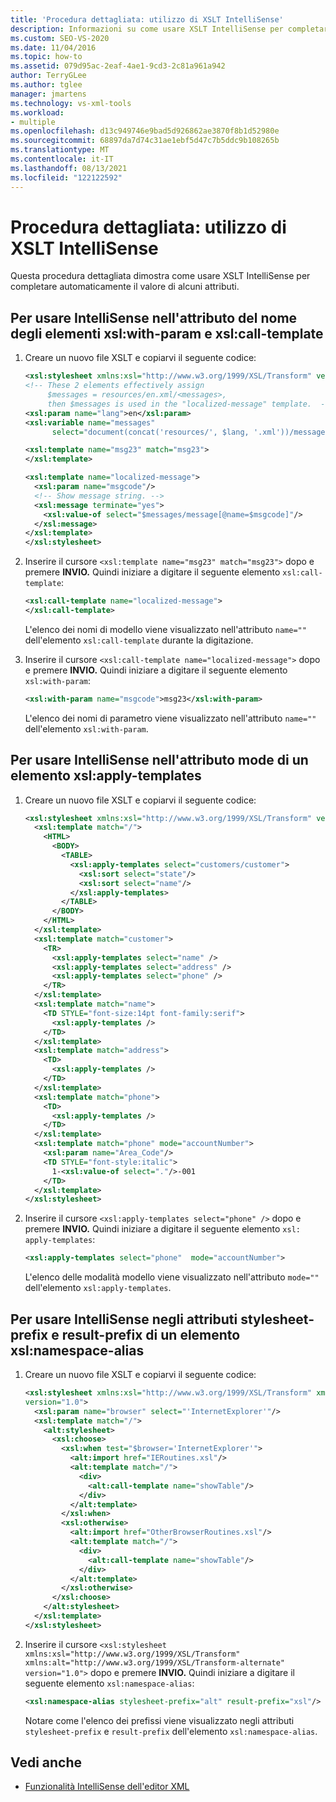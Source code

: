 ```yaml
---
title: 'Procedura dettagliata: utilizzo di XSLT IntelliSense'
description: Informazioni su come usare XSLT IntelliSense per completare automaticamente i valori di alcuni attributi seguendo i passaggi di questa procedura dettagliata.
ms.custom: SEO-VS-2020
ms.date: 11/04/2016
ms.topic: how-to
ms.assetid: 079d95ac-2eaf-4ae1-9cd3-2c81a961a942
author: TerryGLee
ms.author: tglee
manager: jmartens
ms.technology: vs-xml-tools
ms.workload:
- multiple
ms.openlocfilehash: d13c949746e9bad5d926862ae3870f8b1d52980e
ms.sourcegitcommit: 68897da7d74c31ae1ebf5d47c7b5ddc9b108265b
ms.translationtype: MT
ms.contentlocale: it-IT
ms.lasthandoff: 08/13/2021
ms.locfileid: "122122592"
---
```

# <a name="walkthrough-using-xslt-intellisense"></a>Procedura dettagliata: utilizzo di XSLT IntelliSense

Questa procedura dettagliata dimostra come usare XSLT IntelliSense per completare automaticamente il valore di alcuni attributi.

## <a name="to-use-intellisense-in-the-name-attribute-of-xslwith-param-and-xslcall-template-elements"></a>Per usare IntelliSense nell'attributo del nome degli elementi xsl:with-param e xsl:call-template

1. Creare un nuovo file XSLT e copiarvi il seguente codice:

    ```xml
    <xsl:stylesheet xmlns:xsl="http://www.w3.org/1999/XSL/Transform" version="1.0">
    <!-- These 2 elements effectively assign
         $messages = resources/en.xml/<messages>,
         then $messages is used in the "localized-message" template.  -->
    <xsl:param name="lang">en</xsl:param>
    <xsl:variable name="messages"
          select="document(concat('resources/', $lang, '.xml'))/messages"/>

    <xsl:template name="msg23" match="msg23">
    </xsl:template>

    <xsl:template name="localized-message">
      <xsl:param name="msgcode"/>
      <!-- Show message string. -->
      <xsl:message terminate="yes">
        <xsl:value-of select="$messages/message[@name=$msgcode]"/>
      </xsl:message>
    </xsl:template>
    </xsl:stylesheet>
    ```

2. Inserire il cursore `<xsl:template name="msg23" match="msg23">` dopo e premere **INVIO.** Quindi iniziare a digitare il seguente elemento `xsl:call-template`:

    ```xml
    <xsl:call-template name="localized-message">
    </xsl:call-template>
    ```

     L'elenco dei nomi di modello viene visualizzato nell'attributo `name=""` dell'elemento `xsl:call-template` durante la digitazione.

3. Inserire il cursore `<xsl:call-template name="localized-message">` dopo e premere **INVIO.** Quindi iniziare a digitare il seguente elemento `xsl:with-param`:

    ```xml
    <xsl:with-param name="msgcode">msg23</xsl:with-param>
    ```

     L'elenco dei nomi di parametro viene visualizzato nell'attributo `name=""` dell'elemento `xsl:with-param`.

## <a name="to-use-intellisense-in-the-mode-attribute-of-an-xslapply-templates-element"></a>Per usare IntelliSense nell'attributo mode di un elemento xsl:apply-templates

1. Creare un nuovo file XSLT e copiarvi il seguente codice:

    ```xml
    <xsl:stylesheet xmlns:xsl="http://www.w3.org/1999/XSL/Transform" version="1.0">
      <xsl:template match="/">
        <HTML>
          <BODY>
            <TABLE>
              <xsl:apply-templates select="customers/customer">
                <xsl:sort select="state"/>
                <xsl:sort select="name"/>
              </xsl:apply-templates>
            </TABLE>
          </BODY>
        </HTML>
      </xsl:template>
      <xsl:template match="customer">
        <TR>
          <xsl:apply-templates select="name" />
          <xsl:apply-templates select="address" />
          <xsl:apply-templates select="phone" />
        </TR>
      </xsl:template>
      <xsl:template match="name">
        <TD STYLE="font-size:14pt font-family:serif">
          <xsl:apply-templates />
        </TD>
      </xsl:template>
      <xsl:template match="address">
        <TD>
          <xsl:apply-templates />
        </TD>
      </xsl:template>
      <xsl:template match="phone">
        <TD>
          <xsl:apply-templates />
        </TD>
      </xsl:template>
      <xsl:template match="phone" mode="accountNumber">
        <xsl:param name="Area_Code"/>
        <TD STYLE="font-style:italic">
          1-<xsl:value-of select="."/>-001
        </TD>
      </xsl:template>
    </xsl:stylesheet>
    ```

2. Inserire il cursore `<xsl:apply-templates select="phone" />` dopo e premere **INVIO.** Quindi iniziare a digitare il seguente elemento `xsl: apply-templates`:

    ```xml
    <xsl:apply-templates select="phone"  mode="accountNumber">
    ```

     L'elenco delle modalità modello viene visualizzato nell'attributo `mode=""` dell'elemento `xsl:apply-templates`.

## <a name="to-use-intellisense-in-the-stylesheet-prefix-and-result-prefix-attributes-of-an-xslnamespace-alias-element"></a>Per usare IntelliSense negli attributi stylesheet-prefix e result-prefix di un elemento xsl:namespace-alias

1. Creare un nuovo file XSLT e copiarvi il seguente codice:

    ```xml
    <xsl:stylesheet xmlns:xsl="http://www.w3.org/1999/XSL/Transform" xmlns:alt="http://www.w3.org/1999/XSL/Transform-alternate"
    version="1.0">
      <xsl:param name="browser" select="'InternetExplorer'"/>
      <xsl:template match="/">
        <alt:stylesheet>
          <xsl:choose>
            <xsl:when test="$browser='InternetExplorer'">
              <alt:import href="IERoutines.xsl"/>
              <alt:template match="/">
                <div>
                  <alt:call-template name="showTable"/>
                </div>
              </alt:template>
            </xsl:when>
            <xsl:otherwise>
              <alt:import href="OtherBrowserRoutines.xsl"/>
              <alt:template match="/">
                <div>
                  <alt:call-template name="showTable"/>
                </div>
              </alt:template>
            </xsl:otherwise>
          </xsl:choose>
        </alt:stylesheet>
      </xsl:template>
    </xsl:stylesheet>
    ```

2. Inserire il cursore `<xsl:stylesheet xmlns:xsl="http://www.w3.org/1999/XSL/Transform" xmlns:alt="http://www.w3.org/1999/XSL/Transform-alternate" version="1.0">` dopo e premere **INVIO.** Quindi iniziare a digitare il seguente elemento `xsl:namespace-alias`:

    ```xml
    <xsl:namespace-alias stylesheet-prefix="alt" result-prefix="xsl"/>
    ```

     Notare come l'elenco dei prefissi viene visualizzato negli attributi `stylesheet-prefix` e `result-prefix` dell'elemento `xsl:namespace-alias`.

## <a name="see-also"></a>Vedi anche

- [Funzionalità IntelliSense dell'editor XML](../xml-tools/xml-editor-intellisense-features.md)
